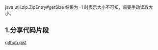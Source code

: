 java.util.zip.ZipEntry#getSize 结果为 -1 时表示大小不可知，需要手动读取大小。

## 1.分享代码片段
[github gist](https://gist.github.com/)
